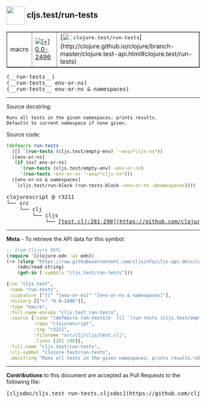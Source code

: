 ## <img width="48px" valign="middle" src="http://i.imgur.com/Hi20huC.png"> cljs.test/run-tests

 <table border="1">
<tr>

<td>macro</td>
<td><a href="https://github.com/cljsinfo/cljs-api-docs/tree/0.0-2496"><img valign="middle" alt="[+] 0.0-2496" src="https://img.shields.io/badge/+-0.0--2496-lightgrey.svg"></a> </td>
<td>
[<img height="24px" valign="middle" src="http://i.imgur.com/1GjPKvB.png"> <samp>clojure.test/run-tests</samp>](http://clojure.github.io/clojure/branch-master/clojure.test-api.html#clojure.test/run-tests)
</td>
</tr>
</table>

 <samp>
(__run-tests__)<br>
</samp>
 <samp>
(__run-tests__ env-or-ns)<br>
</samp>
 <samp>
(__run-tests__ env-or-ns & namespaces)<br>
</samp>

---




Source docstring:

```
Runs all tests in the given namespaces; prints results.
Defaults to current namespace if none given.
```

Source code:

```clj
(defmacro run-tests
  ([] `(run-tests (cljs.test/empty-env) '~ana/*cljs-ns*))
  ([env-or-ns]
   (if (ns? env-or-ns)
     `(run-tests (cljs.test/empty-env) ~env-or-ns)
     `(run-tests ~env-or-ns '~ana/*cljs-ns*)))
  ([env-or-ns & namespaces]
   `(cljs.test/run-block (run-tests-block ~env-or-ns ~@namespaces))))
```

 <pre>
clojurescript @ r3211
└── src
    └── clj
        └── cljs
            └── <ins>[test.clj:281-290](https://github.com/clojure/clojurescript/blob/r3211/src/clj/cljs/test.clj#L281-L290)</ins>
</pre>


---

__Meta__ - To retrieve the API data for this symbol:

```clj
;; from Clojure REPL
(require '[clojure.edn :as edn])
(-> (slurp "https://raw.githubusercontent.com/cljsinfo/cljs-api-docs/catalog/cljs-api.edn")
    (edn/read-string)
    (get-in [:symbols "cljs.test/run-tests"]))
```

```clj
{:ns "cljs.test",
 :name "run-tests",
 :signature ["[]" "[env-or-ns]" "[env-or-ns & namespaces]"],
 :history [["+" "0.0-2496"]],
 :type "macro",
 :full-name-encode "cljs.test_run-tests",
 :source {:code "(defmacro run-tests\n  ([] `(run-tests (cljs.test/empty-env) '~ana/*cljs-ns*))\n  ([env-or-ns]\n   (if (ns? env-or-ns)\n     `(run-tests (cljs.test/empty-env) ~env-or-ns)\n     `(run-tests ~env-or-ns '~ana/*cljs-ns*)))\n  ([env-or-ns & namespaces]\n   `(cljs.test/run-block (run-tests-block ~env-or-ns ~@namespaces))))",
          :repo "clojurescript",
          :tag "r3211",
          :filename "src/clj/cljs/test.clj",
          :lines [281 290]},
 :full-name "cljs.test/run-tests",
 :clj-symbol "clojure.test/run-tests",
 :docstring "Runs all tests in the given namespaces; prints results.\nDefaults to current namespace if none given."}

```

---

__Contributions__ to this document are accepted as Pull Requests to the following file:

 <pre>
[cljsdoc/cljs.test_run-tests.cljsdoc](https://github.com/cljsinfo/cljs-api-docs/blob/master/cljsdoc/cljs.test_run-tests.cljsdoc)
</pre>

